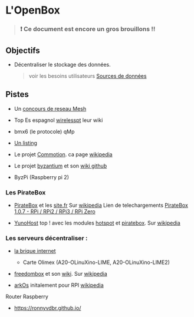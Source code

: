 
L'OpenBox
===

> ### :exclamation: Ce document est encore un gros brouillons !!

## Objectifs

- Décentraliser le stockage des données.

  > voir les besoins utilisateurs [Sources de données](https://github.com/corbane/ND-Briques-Numeriques/wiki/A-.Sources-de-donn%C3%A9es)

## Pistes

- Un [concours de reseau Mesh](http://battlemesh.org/BattleMeshV9)


- Top Es espagnol [wirelesspt](http://wirelesspt.net/) leur wiki []()

- bmx6 (le protocole) qMp 

- [Un listing](https://prism-break.org/fr/categories/routers/#mesh-networks)

- Le projet [Commotion](https://www.commotionwireless.net/). ca page [wikipedia](https://fr.wikipedia.org/wiki/Commotion_(logiciel))

- Le projet [byzantium](http://project-byzantium.org/) et son [wiki github](https://github.com/Byzantium/Byzantium/wiki)
- ByzPi (Raspberry pi 2)

### Les PirateBox

- [PirateBox](https://www.piratebox.cc/) et les [site.fr](https://pirateboxfr.com/bienvenue/)
  Sur [wikipedia](https://en.wikipedia.org/wiki/PirateBox)
  Lien de telechargements [PirateBox 1.0.7 - RPi / RPi2 / RPi3 / RPi Zero](https://forum.piratebox.cc/read.php?7,16737)

- [YunoHost](https://yunohost.org) top !
  avec les modules [hotspot](https://github.com/labriqueinternet/hotspot_ynh)
  et [piratebox](https://github.com/labriqueinternet/piratebox_ynh).
  Sur [wikipedia](https://fr.wikipedia.org/wiki/YunoHost)

### Les serveurs décentraliser :


- [la brique internet](https://labriqueinter.net/)

  - Carte Olimex (A20-OLinuXino-LIME, A20-OLinuXino-LIME2)

- [freedombox](http://freedomboxfoundation.org) et son [wiki](https://wiki.debian.org/FreedomBox). Sur [wikipedia](https://fr.wikipedia.org/wiki/FreedomBox)

- [arkOs](https://arkos.io/) initalement pour RPI [wikipedia](https://fr.wikipedia.org/wiki/ArkOS)


Router Raspberry

- https://ronnyvdbr.github.io/
